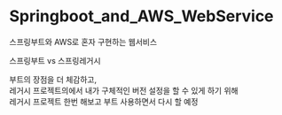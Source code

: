 # Springboot_and_AWS_WebService
스프링부트와 AWS로 혼자 구현하는 웹서비스  

스프링부트 vs 스프링레거시  

부트의 장점을 더 체감하고,  
레거시 프로젝트의에서 내가 구체적인 버전 설정을 할 수 있게 하기 위해  
레거시 프로젝트 한번 해보고 부트 사용하면서 다시 할 예정  
